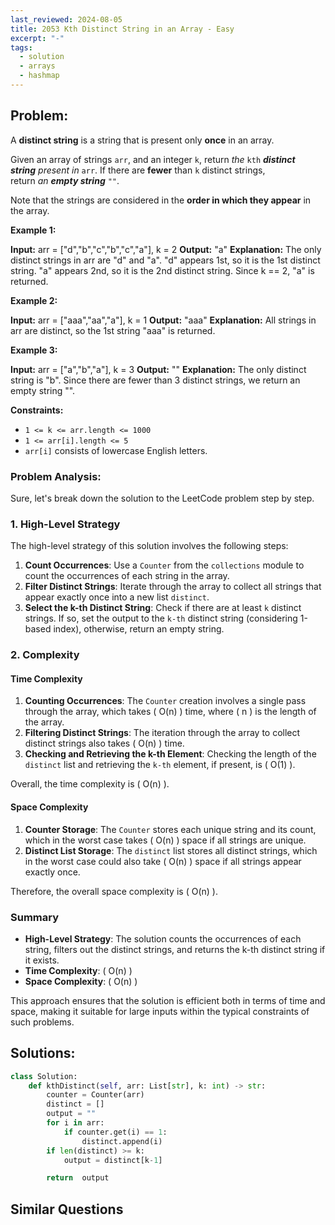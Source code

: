 ```yaml
---
last_reviewed: 2024-08-05
title: 2053 Kth Distinct String in an Array - Easy
excerpt: "-"
tags:
  - solution
  - arrays
  - hashmap
---
```

## Problem:
A **distinct string** is a string that is present only **once** in an array.

Given an array of strings `arr`, and an integer `k`, return _the_ `kth` _**distinct string** present in_ `arr`. If there are **fewer** than `k` distinct strings, return _an **empty string**_ `""`.

Note that the strings are considered in the **order in which they appear** in the array.

**Example 1:**

**Input:** arr = ["d","b","c","b","c","a"], k = 2
**Output:** "a"
**Explanation:**
The only distinct strings in arr are "d" and "a".
"d" appears 1st, so it is the 1st distinct string.
"a" appears 2nd, so it is the 2nd distinct string.
Since k == 2, "a" is returned. 

**Example 2:**

**Input:** arr = ["aaa","aa","a"], k = 1
**Output:** "aaa"
**Explanation:**
All strings in arr are distinct, so the 1st string "aaa" is returned.

**Example 3:**

**Input:** arr = ["a","b","a"], k = 3
**Output:** ""
**Explanation:**
The only distinct string is "b". Since there are fewer than 3 distinct strings, we return an empty string "".

**Constraints:**

- `1 <= k <= arr.length <= 1000`
- `1 <= arr[i].length <= 5`
- `arr[i]` consists of lowercase English letters.

### Problem Analysis:
Sure, let's break down the solution to the LeetCode problem step by step.

### 1. High-Level Strategy

The high-level strategy of this solution involves the following steps:

1. **Count Occurrences**: Use a `Counter` from the `collections` module to count the occurrences of each string in the array.
2. **Filter Distinct Strings**: Iterate through the array to collect all strings that appear exactly once into a new list `distinct`.
3. **Select the k-th Distinct String**: Check if there are at least `k` distinct strings. If so, set the output to the `k-th` distinct string (considering 1-based index), otherwise, return an empty string.

### 2. Complexity

#### Time Complexity

1. **Counting Occurrences**: The `Counter` creation involves a single pass through the array, which takes \( O(n) \) time, where \( n \) is the length of the array.
2. **Filtering Distinct Strings**: The iteration through the array to collect distinct strings also takes \( O(n) \) time.
3. **Checking and Retrieving the k-th Element**: Checking the length of the `distinct` list and retrieving the `k-th` element, if present, is \( O(1) \).

Overall, the time complexity is \( O(n) \).

#### Space Complexity

1. **Counter Storage**: The `Counter` stores each unique string and its count, which in the worst case takes \( O(n) \) space if all strings are unique.
2. **Distinct List Storage**: The `distinct` list stores all distinct strings, which in the worst case could also take \( O(n) \) space if all strings appear exactly once.

Therefore, the overall space complexity is \( O(n) \).

### Summary

- **High-Level Strategy**: The solution counts the occurrences of each string, filters out the distinct strings, and returns the k-th distinct string if it exists.
- **Time Complexity**: \( O(n) \)
- **Space Complexity**: \( O(n) \)

This approach ensures that the solution is efficient both in terms of time and space, making it suitable for large inputs within the typical constraints of such problems.

## Solutions:

```python
class Solution:
    def kthDistinct(self, arr: List[str], k: int) -> str:
        counter = Counter(arr)
        distinct = []
        output = ""
        for i in arr:
            if counter.get(i) == 1:
                distinct.append(i)
        if len(distinct) >= k:
            output = distinct[k-1]

        return  output
```

## Similar Questions